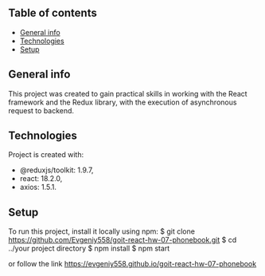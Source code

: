 ## Table of contents

- [General info](#general-info)
- [Technologies](#technologies)
- [Setup](#setup)

## General info

This project was created to gain practical skills in working with the React framework and the Redux library, with the execution of asynchronous request to backend.

## Technologies

Project is created with:

- @reduxjs/toolkit: 1.9.7,
- react: 18.2.0,
- axios: 1.5.1.

## Setup

To run this project, install it locally using npm:
$ git clone https://github.com/Evgeniy558/goit-react-hw-07-phonebook.git
$ cd ../your project directory
$ npm install
$ npm start

or follow the link https://evgeniy558.github.io/goit-react-hw-07-phonebook
